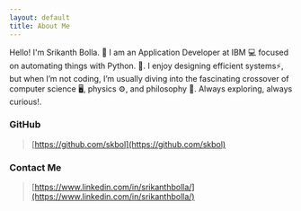 ```yaml
---
layout: default
title: About Me
---
```

<!-- 
<img class="profile-picture" src="{{site.baseurl}}/{{site.profile-picture}}"> -->
              

Hello! I'm <span class="color-green">Srikanth Bolla.</span> &#128075;
I am an <span class="color-orange">Application Developer at IBM</span> &#128187; focused on <span class="color-orange">automating things with Python.</span> 🤖.
I enjoy designing efficient systems⚡, but when I’m not coding, I’m usually diving into the fascinating crossover of computer science 🖥️, physics ⚙️, and philosophy 📜.
Always exploring, always curious!.

<!-- {% include linkedinBadge.html %} -->


### GitHub
> [https://github.com/skbol](https://github.com/skbol)

### Contact Me
> [https://www.linkedin.com/in/srikanthbolla/](https://www.linkedin.com/in/srikanthbolla/)